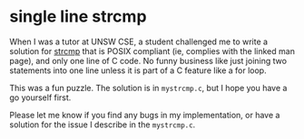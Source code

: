 # single line strcmp
When I was a tutor at UNSW CSE, a student challenged me to write a solution for [strcmp](https://man7.org/linux/man-pages/man3/strcmp.3.html) that is POSIX compliant (ie, complies with the linked man page), and only one line of C code. No funny business like just joining two statements into one line unless it is part of a C feature like a for loop.

This was a fun puzzle. The solution is in `mystrcmp.c`, but I hope you have a go yourself first.

Please let me know if you find any bugs in my implementation, or have a solution for the issue I describe in the `mystrcmp.c`.
